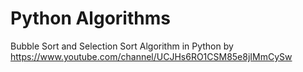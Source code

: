 # Python Algorithms 

Bubble Sort and Selection Sort Algorithm in Python by https://www.youtube.com/channel/UCJHs6RO1CSM85e8jIMmCySw

